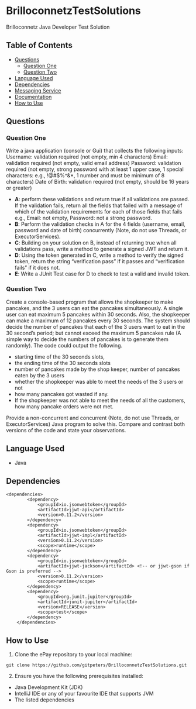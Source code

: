 # BrilloconnetzTestSolutions
Brilloconnetz Java Developer Test Solution

## Table of Contents

- [Questions](#questions)
  - [Question One](#question-one)
  - [Question Two](#question-two)
- [Language Used](#language-used)
- [Dependencies](#dependencies)
- [Messaging Service](#messaging-service)
- [Documentation](#documentation)
- [How to Use](#how-to-use)

## Questions

### Question One
Write a java application (console or Gui) that collects the following inputs:
Username: validation required (not empty, min 4 characters)
Email: validation required (not empty, valid email address)
Password: validation required (not empty, strong password with at least 1 upper case, 1 special
characters: e.g., !@#$%^&*, 1 number and must be minimum of 8 characters)
Date of Birth: validation required (not empty, should be 16 years or greater)
- **A**: perform these validations and return true if all validations are passed. If the validation fails, return
        all the fields that failed with a message of which of the validation requirements for each of those
        fields that fails e.g., Email: not empty, Password: not a strong password.
- **B**: Perform the validation checks in A for the 4 fields (username, email, password and date of birth)
  concurrently (Note, do not use Threads, or ExecutorServices).
- **C**: Building on your solution on B, instead of returning true when all validations pass, write a method
to generate a signed JWT and return it.
- **D**: Using the token generated in C, write a method to verify the signed token, return the string
“verification pass” if it passes and “verification fails” if it does not.
- **E**: Write a JUnit Test case for D to check to test a valid and invalid token.

### Question Two
Create a console-based program that allows the shopkeeper to make pancakes, and the 3 users
can eat the pancakes simultaneously. A single user can eat maximum 5 pancakes within 30 seconds.
Also, the shopkeeper can make a maximum of 12 pancakes every 30 seconds. The system should
decide the number of pancakes that each of the 3 users want to eat in the 30 second’s period; but
cannot exceed the maximum 5 pancakes rule (A simple way to decide the numbers of pancakes is to
generate them randomly). The code could output the following.
- starting time of the 30 seconds slots,
- the ending time of the 30 seconds slots
- number of pancakes made by the shop keeper, number of pancakes eaten by the 3 users
- whether the shopkeeper was able to meet the needs of the 3 users or not
- how many pancakes got wasted if any.
- If the shopkeeper was not able to meet the needs of all the customers, how many pancake
orders were not met.

Provide a non-concurrent and concurrent (Note, do not use Threads, or ExecutorServices) Java
program to solve this. Compare and contrast both versions of the code and state your observations.


## Language Used
- Java

## Dependencies

```maven
<dependencies>
        <dependency>
            <groupId>io.jsonwebtoken</groupId>
            <artifactId>jjwt-api</artifactId>
            <version>0.11.2</version>
        </dependency>
        <dependency>
            <groupId>io.jsonwebtoken</groupId>
            <artifactId>jjwt-impl</artifactId>
            <version>0.11.2</version>
            <scope>runtime</scope>
        </dependency>
        <dependency>
            <groupId>io.jsonwebtoken</groupId>
            <artifactId>jjwt-jackson</artifactId> <!-- or jjwt-gson if Gson is preferred -->
            <version>0.11.2</version>
            <scope>runtime</scope>
        </dependency>
        <dependency>
            <groupId>org.junit.jupiter</groupId>
            <artifactId>junit-jupiter</artifactId>
            <version>RELEASE</version>
            <scope>test</scope>
        </dependency>
    </dependencies>
```

## How to Use

1. Clone the ePay repository to your local machine:
```git
git clone https://github.com/gitpeters/BrilloconnetzTestSolutions.git
```

2. Ensure you have the following prerequisites installed:
- Java Development Kit (JDK)
- IntelliJ IDE or any of your favourite IDE that supports JVM
- The listed dependencies




